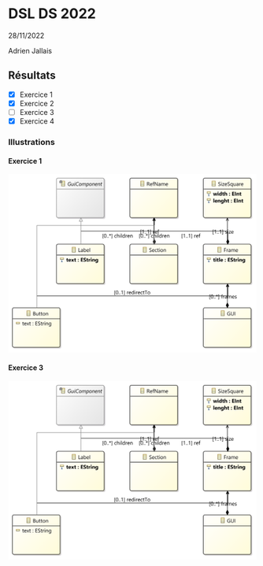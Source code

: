 # DSL DS 2022

28/11/2022

Adrien Jallais

## Résultats

- [x] Exercice 1
- [x] Exercice 2
- [ ] Exercice 3
- [x] Exercice 4

### Illustrations

#### Exercice 1

![class diagram](https://github.com/Naedri/dsl-ds-2022/blob/main/dslDSJallaisGUI-exo1/model/GUIWindows%20class%20diagram.png)

#### Exercice 3

![class diagram](https://github.com/Naedri/dsl-ds-2022/blob/main/dslDSJallaisGUI-exo1/model/GUIWindows%20class%20diagram.png)

